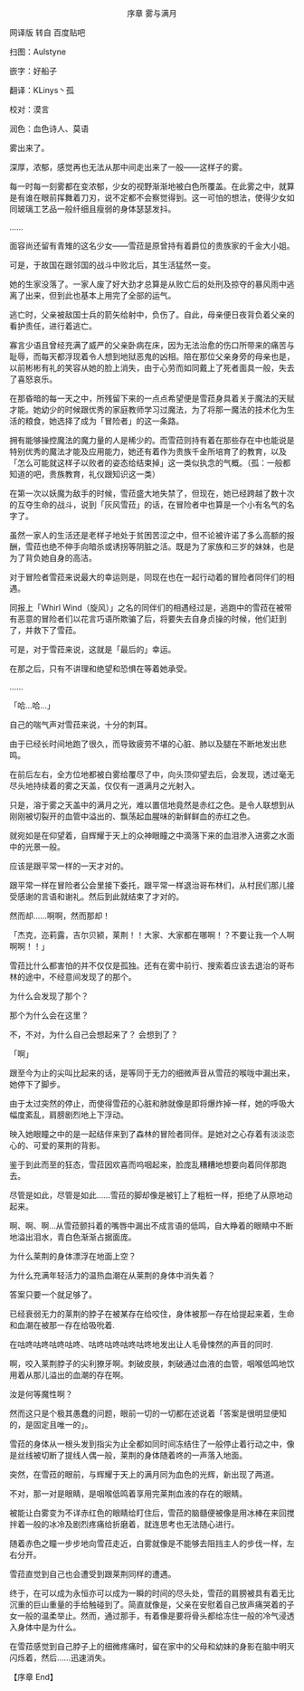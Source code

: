<p align="center">序章 雾与满月</p>

网译版 转自 百度贴吧

扫图：Aulstyne

嵌字：好船子

翻译：KLinys丶孤

校对：漠言

润色：血色诗人、莫语

雾出来了。

深厚，浓郁，感觉再也无法从那中间走出来了一般——这样子的雾。

每一时每一刻雾都在变浓郁，少女的视野渐渐地被白色所覆盖。在此雾之中，就算是有谁在眼前挥舞着刀刃，说不定都不会察觉得到。这一可怕的想法，使得少女如同玻璃工艺品一般纤细且瘦弱的身体瑟瑟发抖。

……

面容尚还留有青雉的这名少女——雪菈是原曾持有着爵位的贵族家的千金大小姐。

可是，于故国在跟邻国的战斗中败北后，其生活猛然一变。

她的生家没落了。一家人废了好大劲才总算是从败亡后的处刑及掠夺的暴风雨中逃离了出来，但到此也基本上用完了全部的运气。

逃亡时，父亲被敌国士兵的箭矢给射中，负伤了。自此，母亲便日夜背负着父亲的看护责任，进行着逃亡。

寡言少语且曾经充满了威严的父亲卧病在床，因为无法治愈的伤口所带来的痛苦与耻辱，而每天都浮现着令人想到地狱恶鬼的凶相。陪在那位父亲身旁的母亲也是，以前彬彬有礼的笑容从她的脸上消失，由于心劳而如同戴上了死者面具一般，失去了喜怒哀乐。

在那昏暗的每一天之中，所残留下来的一点点希望便是雪菈身具着关于魔法的天赋才能。她幼少的时候跟优秀的家庭教师学习过魔法，为了将那一魔法的技术化为生活的粮食，她选择了成为「冒险者」的这一条路。

拥有能够操控魔法的魔力量的人是稀少的。而雪菈则持有着在那些存在中也能说是特别优秀的魔法才能及应用能力，她还有着作为贵族千金所培育了的教育，以及「怎么可能就这样子以败者的姿态给结束掉」这一类似执念的气概。（孤：一般都知道的吧，贵族教育，礼仪跟知识这一类）

在第一次以妖魔为敌手的时候，雪菈盛大地失禁了，但现在，她已经跨越了数十次的互夺生命的战斗，说到「灰风雪菈」的话，在冒险者中也算是一个小有名气的名字了。

虽然一家人的生活还是老样子地处于贫困苦涩之中，但不论被许诺了多么高额的报酬，雪菈也绝不伸手向暗杀或诱拐等阴脏之活。既是为了家族和三岁的妹妹，也是为了背负她自身的高洁。

对于冒险者雪菈来说最大的幸运则是，同现在也在一起行动着的冒险者同伴们的相遇。

同报上「Whirl Wind（旋风）」之名的同伴们的相遇经过是，逃跑中的雪菈在被带有恶意的冒险者们以花言巧语所欺骗了后，将要失去自身贞操的时候，他们赶到了，并救下了雪菈。

可是，对于雪菈来说，这就是「最后的」幸运。

在那之后，只有不讲理和绝望和恐惧在等着她承受。

……

「哈…哈…」

自己的喘气声对雪菈来说，十分的刺耳。

由于已经长时间地跑了很久，而导致疲劳不堪的心脏、肺以及腿在不断地发出悲鸣。

在前后左右，全方位地都被白雾给覆尽了中，向头顶仰望去后，会发现，透过毫无尽头地持续着的雾之天盖，仅仅有一道满月之光射入。

只是，溶于雾之天盖中的满月之光，难以置信地竟然是赤红之色。是令人联想到从刚刚被切裂开的血管中溢出的、飘荡起血腥味的新鲜鲜血的赤红之色。

就宛如是在仰望着，自辉耀于天上的众神眼瞳之中滴落下来的血泪渗入进雾之水面中的光景一般。

应该是跟平常一样的一天才对的。

跟平常一样在冒险者公会里接下委托，跟平常一样退治哥布林们，从村民们那儿接受感谢的言语和谢礼。然后到此就结束了才对的。

然而却……啊啊，然而那却！

「杰克，迩莉露，吉尔贝颍，莱荆！！大家、大家都在哪啊！？不要让我一个人啊啊啊！！」

雪菈比什么都害怕的并不仅仅是孤独。还有在雾中前行、搜索着应该去退治的哥布林的途中，不经意间发现了的那个。

为什么会发现了那个？ 

那个为什么会在这里？ 

不，不对，为什么自己会想起来了？ 会想到了？

「啊」

跟至今为止的尖叫比起来的话，是等同于无力的细微声音从雪菈的喉咙中漏出来，她停下了脚步。

由于太过突然的停止，而使得雪菈的心脏和肺就像是即将爆炸掉一样，她的呼吸大幅度紊乱，肩膀剧烈地上下浮动。

映入她眼瞳之中的是一起结伴来到了森林的冒险者同伴。是她对之心存着有淡淡恋心的、可爱的莱荆的背影。

鉴于到此而至的狂态，雪菈因欢喜而呜咽起来，脸庞乱糟糟地想要向着同伴那跑去。

尽管是如此，尽管是如此……雪菈的脚却像是被钉上了粗桩一样，拒绝了从原地动起来。

啊、啊、啊…从雪菈颤抖着的嘴唇中漏出不成言语的低鸣，自大睁着的眼睛中不断地溢出泪水，青白色渐渐占据面庞。

为什么莱荆的身体漂浮在地面上空？ 

为什么充满年轻活力的温热血潮在从莱荆的身体中消失着？ 

答案只要一个就足够了。

已经衰弱无力的莱荆的脖子在被某存在给咬住，身体被那一存在给提起来着，生命和血潮在被那一存在给吸吮着.

在咕咚咕咚咕咚咕咚、咕咚咕咚咕咚咕咚地发出让人毛骨悚然的声音的同时.

啊，咬入莱荆脖子的尖利獠牙啊。刺破皮肤，刺破通过血液的血管，咽喉低鸣地饮用着从那儿溢出的血潮的存在啊。

汝是何等魔性啊？

然而这只是个极其愚蠢的问题，眼前一切的一切都在述说着「答案是很明显便知的，是固定且唯一的」。

雪菈的身体从一根头发到指尖为止全都如同时间冻结住了一般停止着行动之中，像是丝线被切断了提线人偶一般，莱荆的身体随着咚的一声落入地面。

突然，在雪菈的眼前，与辉耀于天上的满月同为血色的光辉，新出现了两道。

不对，那一对是眼睛，是咽喉低鸣着享用完莱荆血液的存在的眼睛。

被能让白雾变为不详赤红色的眼睛给盯住后，雪菈的脑髓便被像是用冰棒在来回搅拌着一般的冰冷及剧烈疼痛给折磨着，就连思考也无法随心进行。

随着赤色之瞳一步步地向雪菈走近，白雾就像是不能够去阻挡主人的步伐一样，左右分开。

雪菈直觉到自己也会遭受到跟莱荆同样的遭遇。

终于，在可以成为永恒亦可以成为一瞬的时间的尽头处，雪菈的肩膀被具有着无比沉重的巨山重量的手给触碰到了。简直就像是，父亲在安慰着自己放声痛哭着的子女一般的温柔举止。然而，通过那手，有着像是要将骨头都给冻住一般的冷气浸透入身体中是为什么。

在雪菈感觉到自己脖子上的细微疼痛时，留在家中的父母和幼妹的身影在脑中明灭闪烁着，然后……迅速消失。

【序章 End】


